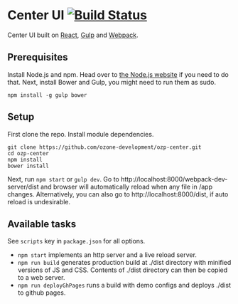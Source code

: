 # Center UI [![Build Status][travis-image]][travis-url]

Center UI built on [React](http://facebook.github.io/react/), [Gulp](http://gulpjs.com/) and [Webpack](http://webpack.github.io/).

## Prerequisites
Install Node.js and npm. Head over to [the Node.js website](http://nodejs.org/) if you need to do that. Next, install Bower and Gulp, you might need to run them as sudo.
```
npm install -g gulp bower
```

## Setup
First clone the repo. Install module dependencies.

```
git clone https://github.com/ozone-development/ozp-center.git
cd ozp-center
npm install
bower install
```

Next, run `npm start` or `gulp dev`. Go to http://localhost:8000/webpack-dev-server/dist and browser will automatically reload when any file in /app changes. Alternatively, you can also go to http://localhost:8000/dist, if auto reload is undesirable.

## Available tasks
See `scripts` key in `package.json` for all options.
* `npm start` implements an http server and a live reload server.
* `npm run build` generates production build at ./dist directory with minified versions of JS and CSS. Contents of ./dist directory can then be copied to a web server.
* `npm run deployGhPages` runs a build with demo configs and deploys ./dist to github pages.

[travis-url]: https://travis-ci.org/ozone-development/ozp-center
[travis-image]: https://travis-ci.org/ozone-development/ozp-center.svg


